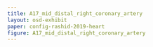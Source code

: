 ```yaml
---
title: A17_mid_distal_right_coronary_artery
layout: osd-exhibit
paper: config-rashid-2019-heart
figure: A17_mid_distal_right_coronary_artery
---
```

